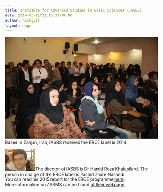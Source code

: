 ```yaml
---
title: Institute for Advanced Studies in Basic Sciences (IASBS)
date: 2014-03-11T19:18:39+00:00
author: nickgill
layout: page
---
```


<img src = "iasbs.jpg" style="width: 600px;" style="align: center"><br>
Based in Zanjan, Iran, IASBS received the ERCE label in 2014.

<img src="iasbs2.jpg" style="width: 100px;" style="align: left">The director of IASBS is Dr Hamid Reza Khalesifard. The person in charge of the ERCE label is Rashid Zaare Nahandi.<br> You can read his 2015 report for the ERCE programme <a href = "IASBS report 2015.pdf">here</a>. <br> More information on ASSMS can be found <a href = "http://www.gcu.edu.pk/ASSMS.htm">at their webpage</a>.


